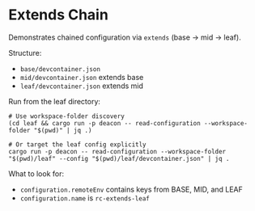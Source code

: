 # Extends Chain

Demonstrates chained configuration via `extends` (base -> mid -> leaf).

Structure:
- `base/devcontainer.json`
- `mid/devcontainer.json` extends base
- `leaf/devcontainer.json` extends mid

Run from the leaf directory:

```
# Use workspace-folder discovery
(cd leaf && cargo run -p deacon -- read-configuration --workspace-folder "$(pwd)" | jq .)

# Or target the leaf config explicitly
cargo run -p deacon -- read-configuration --workspace-folder "$(pwd)/leaf" --config "$(pwd)/leaf/devcontainer.json" | jq .
```

What to look for:
- `configuration.remoteEnv` contains keys from BASE, MID, and LEAF
- `configuration.name` is `rc-extends-leaf`
